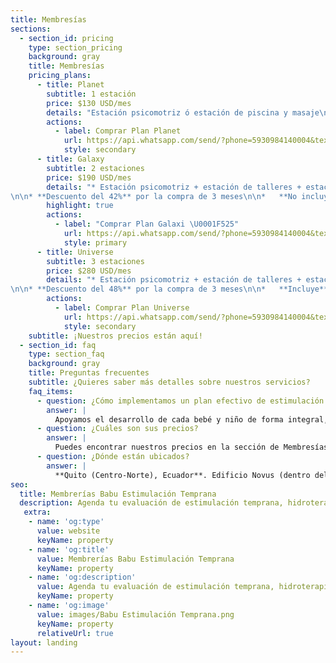 ```yaml
---
title: Membresías
sections:
  - section_id: pricing
    type: section_pricing
    background: gray
    title: Membresías
    pricing_plans:
      - title: Planet
        subtitle: 1 estación
        price: $130 USD/mes
        details: "Estación psicomotriz ó estación de piscina y masaje\n\n* **Descuento del 30%** por la compra de 3 meses\n\n*   **No incluye** el costo de la evaluación inicial\n\n*   Reporte de seguimiento mensual\n\n*   De lunes a sábado (bajo previo agendamiento)\n\n*   Horario de atención: 9AM a 6PM\n\n"
        actions:
          - label: Comprar Plan Planet
            url: https://api.whatsapp.com/send/?phone=5930984140004&text=%C2%A1Hola+Babu!,+%20quisiera+contratar+un+plan+Planet&app_absent=0
            style: secondary
      - title: Galaxy
        subtitle: 2 estaciones
        price: $190 USD/mes
        details: "* Estación psicomotriz + estación de talleres + estación piscina y masaje
\n\n* **Descuento del 42%** por la compra de 3 meses\n\n*   **No incluye** el costo de la evaluación inicial\n\n*   Reporte de seguimiento mensual\n*   De lunes a sábado (bajo agendamiento previo)\n*   *   Horario de atención: 9AM a 6PM\n\n"
        highlight: true
        actions:
          - label: "Comprar Plan Galaxi \U0001F525"
            url: https://api.whatsapp.com/send/?phone=5930984140004&text=%C2%A1Hola+Babu!,+%20quisiera+contratar+un+plan+Galaxy&app_absent=0
            style: primary
      - title: Universe
        subtitle: 3 estaciones
        price: $280 USD/mes
        details: "* Estación psicomotriz + estación de talleres + estación piscina y masaje
\n\n* **Descuento del 48%** por la compra de 3 meses\n\n*   **Incluye** el costo de la evaluación inicial\n\n*   Reporte de seguimiento mensual\n*   De lunes a sábado (bajo agendamiento previo)\n*   Horario de atención: 9AM a 6PM\n"
        actions:
          - label: Comprar Plan Universe
            url: https://api.whatsapp.com/send/?phone=5930984140004&text=%C2%A1Hola+Babu!,+%20quisiera+contratar+un+plan+Universe&app_absent=0
            style: secondary
    subtitle: ¡Nuestros precios están aquí!
  - section_id: faq
    type: section_faq
    background: gray
    title: Preguntas frecuentes
    subtitle: ¿Quieres saber más detalles sobre nuestros servicios?
    faq_items:
      - question: ¿Cómo implementamos un plan efectivo de estimulación temprana en Babu?
        answer: |
          Apoyamos el desarrollo de cada bebé y niño de forma integral, a través de 4 estaciones. Tenemos gimnasio (Baby Gym + fisioterapia), taller (terapia ocupacional), hidroterapia y masaje.
      - question: ¿Cuáles son sus precios?
        answer: |
          Puedes encontrar nuestros precios en la sección de Membresías (menú superior) y revisar nuestras Promociones en la sección respectiva.
      - question: ¿Dónde están ubicados?
        answer: |
          **Quito (Centro-Norte), Ecuador**. Edificio Novus (dentro del edificio). **Dirección:** Av. 6 de Diciembre y Luis Cordero. **Telf./Whatsapp** (+593) 098 414 0004
seo:
  title: Membrerías Babu Estimulación Temprana
  description: Agenda tu evaluación de estimulación temprana, hidroterapia, baby gym, terapia del lenguaje, terapia asistida con mascotas y terapia intantil integral a domicilio.
   extra:
    - name: 'og:type'
      value: website
      keyName: property
    - name: 'og:title'
      value: Membrerías Babu Estimulación Temprana
      keyName: property
    - name: 'og:description'
      value: Agenda tu evaluación de estimulación temprana, hidroterapia, baby gym, terapia del lenguaje, terapia asistida con mascotas y terapia intantil integral a domicilio.
      keyName: property
    - name: 'og:image'
      value: images/Babu Estimulación Temprana.png
      keyName: property
      relativeUrl: true
layout: landing
---
```

